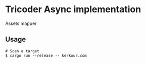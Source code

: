 # Tricoder Async implementation

Assets mapper

## Usage

```shell
# Scan a target
$ cargo run --release -- kerkour.com
```